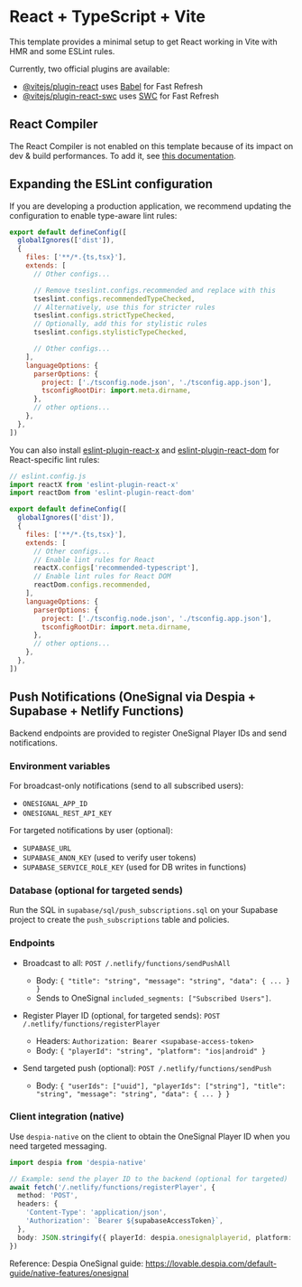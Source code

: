 # React + TypeScript + Vite

This template provides a minimal setup to get React working in Vite with HMR and some ESLint rules.

Currently, two official plugins are available:

- [@vitejs/plugin-react](https://github.com/vitejs/vite-plugin-react/blob/main/packages/plugin-react) uses [Babel](https://babeljs.io/) for Fast Refresh
- [@vitejs/plugin-react-swc](https://github.com/vitejs/vite-plugin-react/blob/main/packages/plugin-react-swc) uses [SWC](https://swc.rs/) for Fast Refresh

## React Compiler

The React Compiler is not enabled on this template because of its impact on dev & build performances. To add it, see [this documentation](https://react.dev/learn/react-compiler/installation).

## Expanding the ESLint configuration

If you are developing a production application, we recommend updating the configuration to enable type-aware lint rules:

```js
export default defineConfig([
  globalIgnores(['dist']),
  {
    files: ['**/*.{ts,tsx}'],
    extends: [
      // Other configs...

      // Remove tseslint.configs.recommended and replace with this
      tseslint.configs.recommendedTypeChecked,
      // Alternatively, use this for stricter rules
      tseslint.configs.strictTypeChecked,
      // Optionally, add this for stylistic rules
      tseslint.configs.stylisticTypeChecked,

      // Other configs...
    ],
    languageOptions: {
      parserOptions: {
        project: ['./tsconfig.node.json', './tsconfig.app.json'],
        tsconfigRootDir: import.meta.dirname,
      },
      // other options...
    },
  },
])
```

You can also install [eslint-plugin-react-x](https://github.com/Rel1cx/eslint-react/tree/main/packages/plugins/eslint-plugin-react-x) and [eslint-plugin-react-dom](https://github.com/Rel1cx/eslint-react/tree/main/packages/plugins/eslint-plugin-react-dom) for React-specific lint rules:

```js
// eslint.config.js
import reactX from 'eslint-plugin-react-x'
import reactDom from 'eslint-plugin-react-dom'

export default defineConfig([
  globalIgnores(['dist']),
  {
    files: ['**/*.{ts,tsx}'],
    extends: [
      // Other configs...
      // Enable lint rules for React
      reactX.configs['recommended-typescript'],
      // Enable lint rules for React DOM
      reactDom.configs.recommended,
    ],
    languageOptions: {
      parserOptions: {
        project: ['./tsconfig.node.json', './tsconfig.app.json'],
        tsconfigRootDir: import.meta.dirname,
      },
      // other options...
    },
  },
])
```

## Push Notifications (OneSignal via Despia + Supabase + Netlify Functions)

Backend endpoints are provided to register OneSignal Player IDs and send notifications.

### Environment variables

For broadcast-only notifications (send to all subscribed users):
- `ONESIGNAL_APP_ID`
- `ONESIGNAL_REST_API_KEY`

For targeted notifications by user (optional):
- `SUPABASE_URL`
- `SUPABASE_ANON_KEY` (used to verify user tokens)
- `SUPABASE_SERVICE_ROLE_KEY` (used for DB writes in functions)

### Database (optional for targeted sends)

Run the SQL in `supabase/sql/push_subscriptions.sql` on your Supabase project to create the `push_subscriptions` table and policies.

### Endpoints

- Broadcast to all: `POST /.netlify/functions/sendPushAll`
  - Body: `{ "title": "string", "message": "string", "data": { ... } }`
  - Sends to OneSignal `included_segments: ["Subscribed Users"]`.

- Register Player ID (optional, for targeted sends): `POST /.netlify/functions/registerPlayer`
  - Headers: `Authorization: Bearer <supabase-access-token>`
  - Body: `{ "playerId": "string", "platform": "ios|android" }`

- Send targeted push (optional): `POST /.netlify/functions/sendPush`
  - Body: `{ "userIds": ["uuid"], "playerIds": ["string"], "title": "string", "message": "string", "data": { ... } }`

### Client integration (native)

Use `despia-native` on the client to obtain the OneSignal Player ID when you need targeted messaging.

```ts
import despia from 'despia-native'

// Example: send the player ID to the backend (optional for targeted)
await fetch('/.netlify/functions/registerPlayer', {
  method: 'POST',
  headers: {
    'Content-Type': 'application/json',
    'Authorization': `Bearer ${supabaseAccessToken}`,
  },
  body: JSON.stringify({ playerId: despia.onesignalplayerid, platform: 'ios' }),
})
```

Reference: Despia OneSignal guide: https://lovable.despia.com/default-guide/native-features/onesignal
